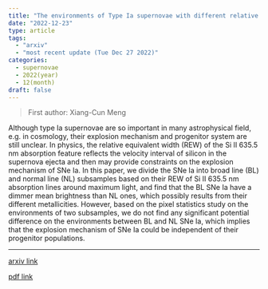 ```yaml
---
title: "The environments of Type Ia supernovae with different relative equivalent width of Si II feature in their spectra"
date: "2022-12-23"
type: article
tags:
  - "arxiv"
  - "most recent update (Tue Dec 27 2022)"
categories:
  - supernovae
  - 2022(year)
  - 12(month)
draft: false
---
```


> First author: Xiang-Cun Meng

 Although type Ia supernovae are so important in many astrophysical field,
e.g. in cosmology, their explosion mechanism and progenitor system are still
unclear. In physics, the relative equivalent width (REW) of the Si II 635.5 nm
absorption feature reflects the velocity interval of silicon in the supernova
ejecta and then may provide constraints on the explosion mechanism of SNe Ia.
In this paper, we divide the SNe Ia into broad line (BL) and normal line (NL)
subsamples based on their REW of Si II 635.5 nm absorption lines around maximum
light, and find that the BL SNe Ia have a dimmer mean brightness than NL ones,
which possibly results from their different metallicities. However, based on
the pixel statistics study on the environments of two subsamples, we do not
find any significant potential difference on the environments between BL and NL
SNe Ia, which implies that the explosion mechanism of SNe Ia could be
independent of their progenitor populations.

---
[arxiv link](http://arxiv.org/abs/2212.12093v1)

[pdf link](http://arxiv.org/pdf/2212.12093v1)